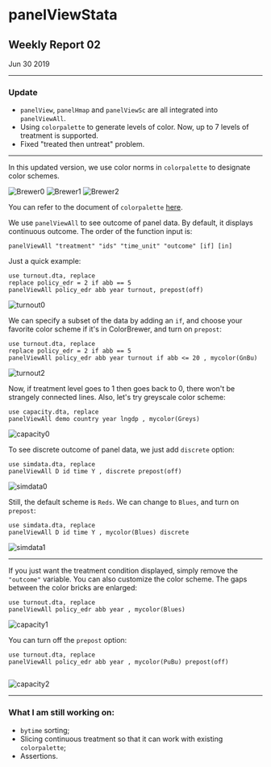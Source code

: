 # panelViewStata
## Weekly Report 02
Jun 30 2019

***
### Update
* `panelView`, `panelHmap` and `panelViewSc` are all integrated into `panelViewAll`.
* Using `colorpalette` to generate levels of color. Now, up to 7 levels of treatment is supported.
* Fixed "treated then untreat" problem.

***
In this updated version, we use color norms in `colorpalette` to designate color schemes.

![Brewer0](Brewer0.svg)
![Brewer1](Brewer1.svg)
![Brewer2](Brewer2.svg)

You can refer to the document of `colorpalette` [here](http://repec.sowi.unibe.ch/stata/palettes/colors.html).

We use `panelViewAll` to see outcome of panel data. By default, it displays continuous outcome. The order of the function input is:

```
panelViewAll "treatment" "ids" "time_unit" "outcome" [if] [in]
```
Just a quick example:
```
use turnout.dta, replace
replace policy_edr = 2 if abb == 5
panelViewAll policy_edr abb year turnout, prepost(off)
```
![turnout0](turnout0.png)

We can specify a subset of the data by adding an `if`, and choose your favorite color scheme if it's in ColorBrewer, and turn on `prepost`:
```
use turnout.dta, replace
replace policy_edr = 2 if abb == 5
panelViewAll policy_edr abb year turnout if abb <= 20 , mycolor(GnBu)
```
![turnout2](turnout2.png)

Now, if treatment level goes to 1 then goes back to 0, there won't be strangely connected lines. Also, let's try greyscale color scheme:
```
use capacity.dta, replace
panelViewAll demo country year lngdp , mycolor(Greys)
```
![capacity0](capacity0.png)


To see discrete outcome of panel data, we just add `discrete` option:
```
use simdata.dta, replace
panelViewAll D id time Y , discrete prepost(off)
```
![simdata0](simdata0.png)

Still, the default scheme is `Reds`. We can change to `Blues`, and turn on `prepost`:

```
use simdata.dta, replace
panelViewAll D id time Y , mycolor(Blues) discrete
```
![simdata1](simdata1.png)
***

If you just want the treatment condition displayed, simply remove the `"outcome"` variable. You can also customize the color scheme. The gaps between the color bricks are enlarged:
```
use turnout.dta, replace
panelViewAll policy_edr abb year , mycolor(Blues)
```
![capacity1](capacity1.jpg)

You can turn off the `prepost` option:

```
use turnout.dta, replace
panelViewAll policy_edr abb year , mycolor(PuBu) prepost(off)


```
![capacity2](capacity2.jpg)



***

### What I am still working on:

* `bytime` sorting;
* Slicing continuous treatment so that it can work with existing `colorpalette`;
* Assertions.
